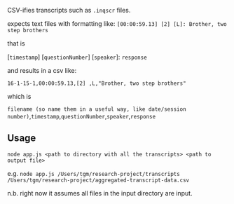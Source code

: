 CSV-ifies transcripts such as ```.inqscr``` files.

expects text files with formatting like:
```[00:00:59.13] [2] [L]: Brother, two step brothers```

that is

[```timestamp```] [```questionNumber```] [```speaker```]: ```response```

and results in a csv like:

```16-1-15-1,00:00:59.13,[2] ,L,"Brother, two step brothers"```

which is

```filename (so name them in a useful way, like date/session number)```,```timestamp```,```questionNumber```,```speaker```,```response```

## Usage ##

```node app.js <path to directory with all the transcripts> <path to output file>```

e.g. ```node app.js /Users/tgm/research-project/transcripts /Users/tgm/research-project/aggregated-transcript-data.csv```

n.b. right now it assumes all files in the input directory are input.
